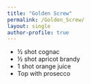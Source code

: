 ```yaml
---
title: "Golden Screw"
permalink: /Golden_Screw/
layout: single
author-profile: true
---
```


- ½ shot cognac
- ½ shot apricot brandy
- 1 shot orange juice
- Top with prosecco

